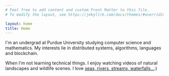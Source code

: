 ```yaml
---
# Feel free to add content and custom Front Matter to this file.
# To modify the layout, see https://jekyllrb.com/docs/themes/#overriding-theme-defaults

layout: home
title: Home
---
```

I'm an undergrad at Purdue University studying computer science and mathematics. My interests lie in distributed systems, algorithms, languages and blockchain.

When I'm not learning technical things. I enjoy watching videos of natural landscapes and wildlife scenes. I love [seas, rivers, streams, waterfalls...](photos):\)